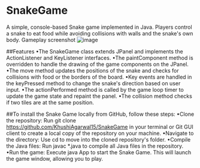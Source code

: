 # SnakeGame
A simple, console-based Snake game implemented in Java. Players control a snake to eat food while avoiding collisions with walls and the snake's own body.
Gameplay screenshot
![image](https://github.com/KhushiAgarwal15/SnakeGame/assets/91818423/217a8ac0-8805-442f-ac7e-fa33ed7bfb0a)

##Features
•The SnakeGame class extends JPanel and implements the ActionListener and KeyListener interfaces.
•The paintComponent method is overridden to handle the drawing of the game components on the JPanel.
•The move method updates the positions of the snake and checks for collisions with food or the borders of the board.
•Key events are handled in the keyPressed method to change the snake's direction based on user input.
•The actionPerformed method is called by the game loop timer to update the game state and repaint the panel.
•The collision method checks if two tiles are at the same position.

##To install the Snake Game locally from GitHub, follow these steps:
•Clone the repository: Run git clone https://github.com/KhushiAgarwal15/SnakeGame in your terminal or Git GUI client to create a local copy of the repository on your machine.
•Navigate to the directory: Use cd <repository-folder> to move into the cloned repository's folder.
•Compile the Java files: Run javac *.java to compile all Java files in the repository.
•Run the game: Execute java App to start the Snake Game. This will launch the game window, allowing you to play.
